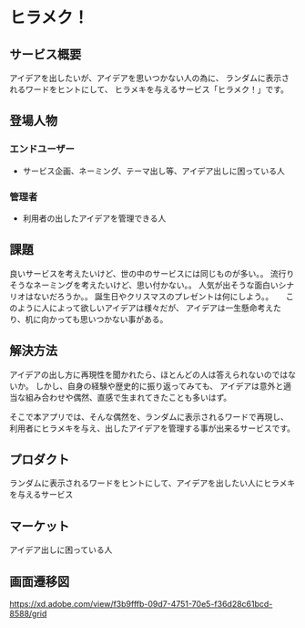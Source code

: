 # ヒラメク！

## サービス概要
アイデアを出したいが、アイデアを思いつかない人の為に、
ランダムに表示されるワードをヒントにして、
ヒラメキを与えるサービス「ヒラメク！」です。

## 登場人物
### エンドユーザー
- サービス企画、ネーミング、テーマ出し等、アイデア出しに困っている人
### 管理者
- 利用者の出したアイデアを管理できる人

## 課題
良いサービスを考えたいけど、世の中のサービスには同じものが多い。。
流行りそうなネーミングを考えたいけど、思い付かない。。
人気が出そうな面白いシナリオはないだろうか。。
誕生日やクリスマスのプレゼントは何にしよう。。
　
このように人によって欲しいアイデアは様々だが、
アイデアは一生懸命考えたり、机に向かっても思いつかない事がある。

## 解決方法
アイデアの出し方に再現性を聞かれたら、ほとんどの人は答えられないのではないか。
しかし、自身の経験や歴史的に振り返ってみても、
アイデアは意外と適当な組み合わせや偶然、直感で生まれてきたことも多いはず。

そこで本アプリでは、そんな偶然を、ランダムに表示されるワードで再現し、
利用者にヒラメキを与え、出したアイデアを管理する事が出来るサービスです。

## プロダクト
ランダムに表示されるワードをヒントにして、アイデアを出したい人にヒラメキを与えるサービス

## マーケット
アイデア出しに困っている人

## 画面遷移図
https://xd.adobe.com/view/f3b9fffb-09d7-4751-70e5-f36d28c61bcd-8588/grid
